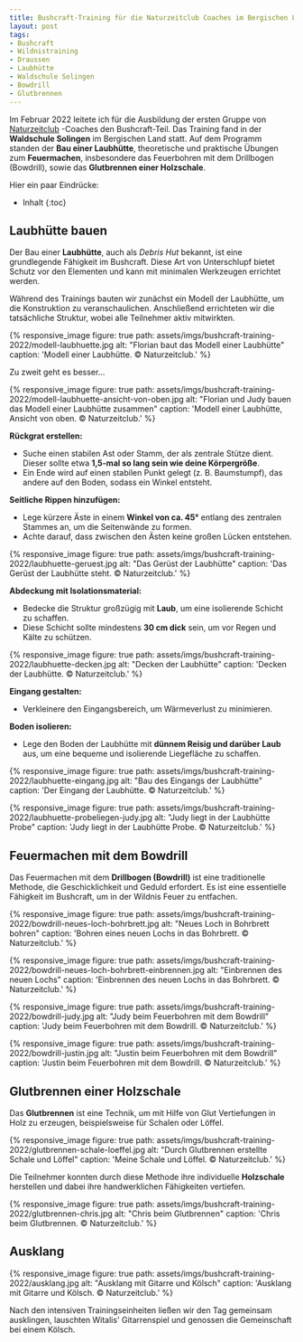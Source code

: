```yaml
---
title: Bushcraft-Training für die Naturzeitclub Coaches im Bergischen Land
layout: post
tags:
- Bushcraft
- Wildnistraining
- Draussen
- Laubhütte
- Waldschule Solingen
- Bowdrill
- Glutbrennen
---
```

Im Februar 2022 leitete ich für die Ausbildung der ersten Gruppe von [Naturzeitclub](https://naturzeit.club)
-Coaches den Bushcraft-Teil.
Das Training fand in der **Waldschule Solingen** im Bergischen Land statt.
Auf dem Programm standen der **Bau einer Laubhütte**,
theoretische und praktische Übungen zum **Feuermachen**,
insbesondere das Feuerbohren mit dem Drillbogen (Bowdrill), sowie das **Glutbrennen einer Holzschale**.
<!--break-->
Hier ein paar Eindrücke:
- Inhalt
{:toc}

## Laubhütte bauen

Der Bau einer **Laubhütte**, auch als *Debris Hut* bekannt, ist eine grundlegende Fähigkeit im Bushcraft. Diese Art von Unterschlupf bietet Schutz vor den Elementen und kann mit minimalen Werkzeugen errichtet werden.

Während des Trainings bauten wir zunächst ein Modell der Laubhütte, um die Konstruktion zu veranschaulichen.
Anschließend errichteten wir die tatsächliche Struktur, wobei alle Teilnehmer aktiv mitwirkten.

{% responsive_image figure: true
path: assets/imgs/bushcraft-training-2022/modell-laubhuette.jpg
alt: "Florian baut das Modell einer Laubhütte"
caption: 'Modell einer Laubhütte. © Naturzeitclub.' %}

Zu zweit geht es besser...

{% responsive_image figure: true
path: assets/imgs/bushcraft-training-2022/modell-laubhuette-ansicht-von-oben.jpg
alt: "Florian und Judy bauen das Modell einer Laubhütte zusammen"
caption: 'Modell einer Laubhütte, Ansicht von oben. © Naturzeitclub.' %}

**Rückgrat erstellen:**
- Suche einen stabilen Ast oder Stamm, der als zentrale Stütze dient. Dieser sollte etwa **1,5-mal so lang sein wie deine Körpergröße**.
- Ein Ende wird auf einen stabilen Punkt gelegt (z. B. Baumstumpf), das andere auf den Boden, sodass ein Winkel entsteht.

**Seitliche Rippen hinzufügen:**
- Lege kürzere Äste in einem **Winkel von ca. 45°** entlang des zentralen Stammes an, um die Seitenwände zu formen.
- Achte darauf, dass zwischen den Ästen keine großen Lücken entstehen.

{% responsive_image figure: true
path: assets/imgs/bushcraft-training-2022/laubhuette-geruest.jpg
alt: "Das Gerüst der Laubhütte"
caption: 'Das Gerüst der Laubhütte steht. © Naturzeitclub.' %}

**Abdeckung mit Isolationsmaterial:**
- Bedecke die Struktur großzügig mit **Laub**, um eine isolierende Schicht zu schaffen.
- Diese Schicht sollte mindestens **30 cm dick** sein, um vor Regen und Kälte zu schützen.

{% responsive_image figure: true
path: assets/imgs/bushcraft-training-2022/laubhuette-decken.jpg
alt: "Decken der Laubhütte"
caption: 'Decken der Laubhütte. © Naturzeitclub.' %}

**Eingang gestalten:**
- Verkleinere den Eingangsbereich, um Wärmeverlust zu minimieren.

**Boden isolieren:**
- Lege den Boden der Laubhütte mit **dünnem Reisig und darüber Laub** aus, um eine bequeme und isolierende Liegefläche zu schaffen.

{% responsive_image figure: true
path: assets/imgs/bushcraft-training-2022/laubhuette-eingang.jpg
alt: "Bau des Eingangs der Laubhütte"
caption: 'Der Eingang der Laubhütte. © Naturzeitclub.' %}

{% responsive_image figure: true
path: assets/imgs/bushcraft-training-2022/laubhuette-probeliegen-judy.jpg
alt: "Judy liegt in der Laubhütte Probe"
caption: 'Judy liegt in der Laubhütte Probe. © Naturzeitclub.' %}

## Feuermachen mit dem Bowdrill

Das Feuermachen mit dem **Drillbogen (Bowdrill)** ist eine traditionelle Methode,
die Geschicklichkeit und Geduld erfordert.
Es ist eine essentielle Fähigkeit im Bushcraft, um in der Wildnis Feuer zu entfachen.

{% responsive_image figure: true
path: assets/imgs/bushcraft-training-2022/bowdrill-neues-loch-bohrbrett.jpg
alt: "Neues Loch in Bohrbrett bohren"
caption: 'Bohren eines neuen Lochs in das Bohrbrett. © Naturzeitclub.' %}

{% responsive_image figure: true
path: assets/imgs/bushcraft-training-2022/bowdrill-neues-loch-bohrbrett-einbrennen.jpg
alt: "Einbrennen des neuen Lochs"
caption: 'Einbrennen des neuen Lochs in das Bohrbrett. © Naturzeitclub.' %}

{% responsive_image figure: true
path: assets/imgs/bushcraft-training-2022/bowdrill-judy.jpg
alt: "Judy beim Feuerbohren mit dem Bowdrill"
caption: 'Judy beim Feuerbohren mit dem Bowdrill. © Naturzeitclub.' %}

{% responsive_image figure: true
path: assets/imgs/bushcraft-training-2022/bowdrill-justin.jpg
alt: "Justin beim Feuerbohren mit dem Bowdrill"
caption: 'Justin beim Feuerbohren mit dem Bowdrill. © Naturzeitclub.' %}

## Glutbrennen einer Holzschale

Das **Glutbrennen** ist eine Technik, um mit Hilfe von Glut Vertiefungen in Holz zu erzeugen, beispielsweise für Schalen oder Löffel.

{% responsive_image figure: true
path: assets/imgs/bushcraft-training-2022/glutbrennen-schale-loeffel.jpg
alt: "Durch Glutbrennen erstellte Schale und Löffel"
caption: 'Meine Schale und Löffel. © Naturzeitclub.' %}

Die Teilnehmer konnten durch diese Methode ihre individuelle **Holzschale** herstellen
und dabei ihre handwerklichen Fähigkeiten vertiefen.

{% responsive_image figure: true
path: assets/imgs/bushcraft-training-2022/glutbrennen-chris.jpg
alt: "Chris beim Glutbrennen"
caption: 'Chris beim Glutbrennen. © Naturzeitclub.' %}

## Ausklang

{% responsive_image figure: true
path: assets/imgs/bushcraft-training-2022/ausklang.jpg
alt: "Ausklang mit Gitarre und Kölsch"
caption: 'Ausklang mit Gitarre und Kölsch. © Naturzeitclub.' %}

Nach den intensiven Trainingseinheiten ließen wir den Tag gemeinsam ausklingen,
lauschten Witalis' Gitarrenspiel und genossen die Gemeinschaft bei einem Kölsch.
